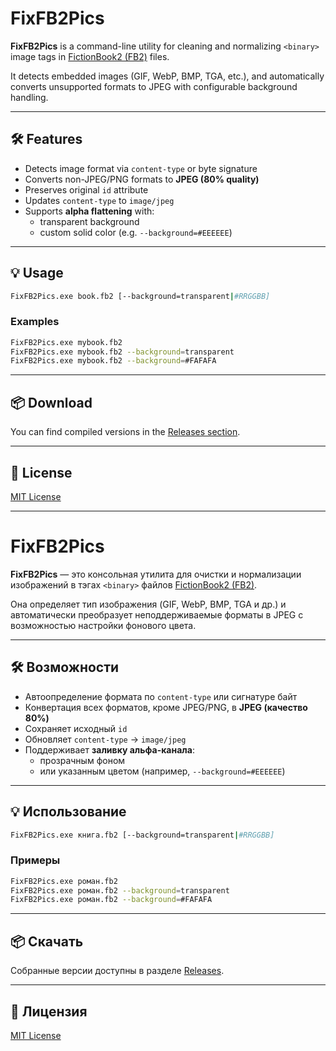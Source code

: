 # FixFB2Pics

**FixFB2Pics** is a command-line utility for cleaning and normalizing `<binary>` image tags in [FictionBook2 (FB2)](https://en.wikipedia.org/wiki/FictionBook) files.

It detects embedded images (GIF, WebP, BMP, TGA, etc.), and automatically converts unsupported formats to JPEG with configurable background handling.

---

## 🛠 Features

- Detects image format via `content-type` or byte signature
- Converts non-JPEG/PNG formats to **JPEG (80% quality)**
- Preserves original `id` attribute
- Updates `content-type` to `image/jpeg`
- Supports **alpha flattening** with:
  - transparent background
  - custom solid color (e.g. `--background=#EEEEEE`)

---

## 💡 Usage

```bash
FixFB2Pics.exe book.fb2 [--background=transparent|#RRGGBB]
```

### Examples

```bash
FixFB2Pics.exe mybook.fb2
FixFB2Pics.exe mybook.fb2 --background=transparent
FixFB2Pics.exe mybook.fb2 --background=#FAFAFA
```

---

## 📦 Download

You can find compiled versions in the [Releases section](../../releases).

---

## 📃 License

[MIT License](https://github.com/sensboston/FixFB2Pics?tab=MIT-1-ov-file#readme)

---

# FixFB2Pics

**FixFB2Pics** — это консольная утилита для очистки и нормализации изображений в тэгах `<binary>` файлов [FictionBook2 (FB2)](https://ru.wikipedia.org/wiki/FictionBook).

Она определяет тип изображения (GIF, WebP, BMP, TGA и др.) и автоматически преобразует неподдерживаемые форматы в JPEG с возможностью настройки фонового цвета.

---

## 🛠 Возможности

- Автоопределение формата по `content-type` или сигнатуре байт
- Конвертация всех форматов, кроме JPEG/PNG, в **JPEG (качество 80%)**
- Сохраняет исходный `id`
- Обновляет `content-type` → `image/jpeg`
- Поддерживает **заливку альфа-канала**:
  - прозрачным фоном
  - или указанным цветом (например, `--background=#EEEEEE`)

---

## 💡 Использование

```bash
FixFB2Pics.exe книга.fb2 [--background=transparent|#RRGGBB]
```

### Примеры

```bash
FixFB2Pics.exe роман.fb2
FixFB2Pics.exe роман.fb2 --background=transparent
FixFB2Pics.exe роман.fb2 --background=#FAFAFA
```

---

## 📦 Скачать

Собранные версии доступны в разделе [Releases](../../releases).

---

## 📃 Лицензия

[MIT License](https://github.com/sensboston/FixFB2Pics?tab=MIT-1-ov-file#readme)

